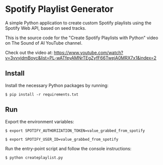 # Spotify Playlist Generator
A simple Python application to create custom Spotify playlists using the Spotify Web API, based on seed tracks.

This is the source code for the "Create Spotify Playlists with Python" video on 
The Sound of AI YouTube channel.

Check out the video at: https://www.youtube.com/watch?v=3vvvjdmBoyc&list=PL-wATfeyAMNrTEgZyfF66TwejA0MRX7x1&index=2

## Install
Install the necessary Python packages by running:


`$ pip install -r requirements.txt`

## Run
Export the environment variables:

`$ export SPOTIFY_AUTHORIZATION_TOKEN=value_grabbed_from_spotify`

`$ export SPOTIFY_USER_ID=value_grabbed_from_spotify`

Run the entry-point script and follow the console instructions:

`$ python createplaylist.py`




